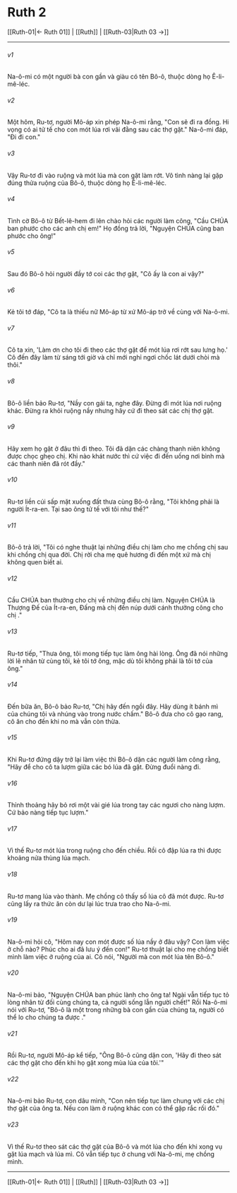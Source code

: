 # Ruth 2

[[Ruth-01|← Ruth 01]] | [[Ruth]] | [[Ruth-03|Ruth 03 →]]
***



###### v1 
Na-ô-mi có một người bà con gần và giàu có tên Bô-ô, thuộc dòng họ Ê-li-mê-léc. 

###### v2 
Một hôm, Ru-tơ, người Mô-áp xin phép Na-ô-mi rằng, "Con sẽ đi ra đồng. Hi vọng có ai tử tế cho con mót lúa rơi vãi đằng sau các thợ gặt." Na-ô-mi đáp, "Đi đi con." 

###### v3 
Vậy Ru-tơ đi vào ruộng và mót lúa mà con gặt làm rớt. Vô tình nàng lại gặp đúng thửa ruộng của Bô-ô, thuộc dòng họ Ê-li-mê-léc. 

###### v4 
Tình cờ Bô-ô từ Bết-lê-hem đi lên chào hỏi các người làm công, "Cầu CHÚA ban phước cho các anh chị em!" Họ đồng trả lời, "Nguyện CHÚA cũng ban phước cho ông!" 

###### v5 
Sau đó Bô-ô hỏi người đầy tớ coi các thợ gặt, "Cô ấy là con ai vậy?" 

###### v6 
Kẻ tôi tớ đáp, "Cô ta là thiếu nữ Mô-áp từ xứ Mô-áp trở về cùng với Na-ô-mi. 

###### v7 
Cô ta xin, 'Làm ơn cho tôi đi theo các thợ gặt để mót lúa rơi rớt sau lưng họ.' Cô đến đây làm từ sáng tới giờ và chỉ mới nghỉ ngơi chốc lát dưới chòi mà thôi." 

###### v8 
Bô-ô liền bảo Ru-tơ, "Nầy con gái ta, nghe đây. Đừng đi mót lúa nơi ruộng khác. Đừng ra khỏi ruộng nầy nhưng hãy cứ đi theo sát các chị thợ gặt. 

###### v9 
Hãy xem họ gặt ở đâu thì đi theo. Tôi đã dặn các chàng thanh niên không được chọc ghẹo chị. Khi nào khát nước thì cứ việc đi đến uống nơi bình mà các thanh niên đã rót đầy." 

###### v10 
Ru-tơ liền cúi sấp mặt xuống đất thưa cùng Bô-ô rằng, "Tôi không phải là người Ít-ra-en. Tại sao ông tử tế với tôi như thế?" 

###### v11 
Bô-ô trả lời, "Tôi có nghe thuật lại những điều chị làm cho mẹ chồng chị sau khi chồng chị qua đời. Chị rời cha mẹ quê hương đi đến một xứ mà chị không quen biết ai. 

###### v12 
Cầu CHÚA ban thưởng cho chị về những điều chị làm. Nguyện CHÚA là Thượng Đế của Ít-ra-en, Đấng mà chị đến núp dưới cánh thưởng công cho chị ." 

###### v13 
Ru-tơ tiếp, "Thưa ông, tôi mong tiếp tục làm ông hài lòng. Ông đã nói những lời lẽ nhân từ cùng tôi, kẻ tôi tớ ông, mặc dù tôi không phải là tôi tớ của ông." 

###### v14 
Đến bữa ăn, Bô-ô bảo Ru-tơ, "Chị hãy đến ngồi đây. Hãy dùng ít bánh mì của chúng tôi và nhúng vào trong nước chấm." Bô-ô đưa cho cô gạo rang, cô ăn cho đến khi no mà vẫn còn thừa. 

###### v15 
Khi Ru-tơ đứng dậy trở lại làm việc thì Bô-ô dặn các người làm công rằng, "Hãy để cho cô ta lượm giữa các bó lúa đã gặt. Đừng đuổi nàng đi. 

###### v16 
Thỉnh thoảng hãy bỏ rơi một vài gié lúa trong tay các ngươi cho nàng lượm. Cứ bảo nàng tiếp tục lượm." 

###### v17 
Vì thế Ru-tơ mót lúa trong ruộng cho đến chiều. Rồi cô đập lúa ra thì được khoảng nửa thùng lúa mạch. 

###### v18 
Ru-tơ mang lúa vào thành. Mẹ chồng cô thấy số lúa cô đã mót được. Ru-tơ cũng lấy ra thức ăn còn dư lại lúc trưa trao cho Na-ô-mi. 

###### v19 
Na-ô-mi hỏi cô, "Hôm nay con mót được số lúa nầy ở đâu vậy? Con làm việc ở chỗ nào? Phúc cho ai đã lưu ý đến con!" Ru-tơ thuật lại cho mẹ chồng biết mình làm việc ở ruộng của ai. Cô nói, "Người mà con mót lúa tên Bô-ô." 

###### v20 
Na-ô-mi bảo, "Nguyện CHÚA ban phúc lành cho ông ta! Ngài vẫn tiếp tục tỏ lòng nhân từ đối cùng chúng ta, cả người sống lẫn người chết!" Rồi Na-ô-mi nói với Ru-tơ, "Bô-ô là một trong những bà con gần của chúng ta, người có thể lo cho chúng ta được ." 

###### v21 
Rồi Ru-tơ, người Mô-áp kể tiếp, "Ông Bô-ô cũng dặn con, 'Hãy đi theo sát các thợ gặt cho đến khi họ gặt xong mùa lúa của tôi.'" 

###### v22 
Na-ô-mi bảo Ru-tơ, con dâu mình, "Con nên tiếp tục làm chung với các chị thợ gặt của ông ta. Nếu con làm ở ruộng khác con có thể gặp rắc rối đó." 

###### v23 
Vì thế Ru-tơ theo sát các thợ gặt của Bô-ô và mót lúa cho đến khi xong vụ gặt lúa mạch và lúa mì. Cô vẫn tiếp tục ở chung với Na-ô-mi, mẹ chồng mình.

***
[[Ruth-01|← Ruth 01]] | [[Ruth]] | [[Ruth-03|Ruth 03 →]]
